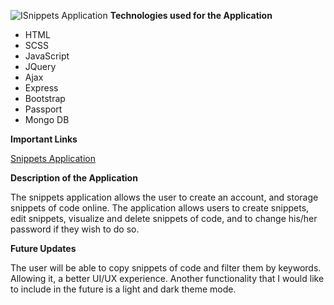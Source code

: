 ![ISnippets Application](https://i.imgur.com/vSuKcMU.png)
**Technologies used for the Application**

- HTML
- SCSS
- JavaScript
- JQuery
- Ajax
- Express
- Bootstrap
- Passport
- Mongo DB

**Important Links**

[Snippets Application ](https://github.com/lenilunderman/snippets-client)

**Description of the Application**

The snippets application allows the user to create an account, and storage snippets of code online. The application allows users to create snippets, edit snippets, visualize and delete snippets of code, and to change his/her password if they wish to do so.

**Future Updates**

The user will be able to copy snippets of code and filter them by keywords. Allowing it, a better UI/UX experience. Another functionality that I would like to include in the future is a light and dark theme mode.